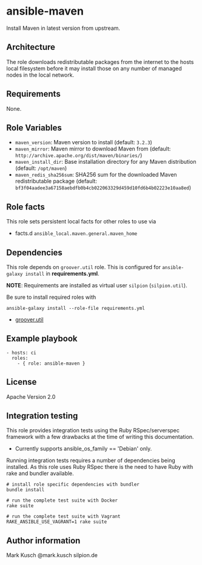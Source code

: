 # ansible-maven

Install Maven in latest version from upstream.

## Architecture

The role downloads redistributable packages from the internet
to the hosts local filesystem before it may install those on
any number of managed nodes in the local network.

## Requirements

None.

## Role Variables

* ``maven_version``: Maven version to install (default: ``3.2.3``)
* ``maven_mirror``: Maven mirror to download Maven from (default: ``http://archive.apache.org/dist/maven/binaries/``)
* ``maven_install_dir``: Base installation directory for any Maven distribution (default: ``/opt/maven``)
* ``maven_redis_sha256sum``: SHA256 sum for the downloaded Maven redistributable package (default: ``bf3f04aadee3a67158aebdfb0b4cb022063329d459d10fd6b4b02223e10aa8ed``)

## Role facts

This role sets persistent local facts for other roles to use via

* facts.d ``ansible_local.maven.general.maven_home``

## Dependencies

This role depends on ``groover.util`` role. This is configured
for ``ansible-galaxy install`` in **requirements.yml**.

**NOTE**: Requirements are installed as virtual user ``silpion``
(``silpion.util``).

Be sure to install required roles with

    ansible-galaxy install --role-file requirements.yml

* [groover.util](https://github.com/silpion/ansible-util)

## Example playbook

    - hosts: ci
      roles:
        - { role: ansible-maven }

## License

Apache Version 2.0

## Integration testing

This role provides integration tests using the Ruby RSpec/serverspec framework
with a few drawbacks at the time of writing this documentation.

- Currently supports ansible_os_family == 'Debian' only.

Running integration tests requires a number of dependencies being
installed. As this role uses Ruby RSpec there is the need to have
Ruby with rake and bundler available.

    # install role specific dependencies with bundler
    bundle install

<!-- -->

    # run the complete test suite with Docker
    rake suite

<!-- -->

    # run the complete test suite with Vagrant
    RAKE_ANSIBLE_USE_VAGRANT=1 rake suite


## Author information

Mark Kusch @mark.kusch silpion.de


<!-- vim: set ts=4 sw=4 et nofen: -->
